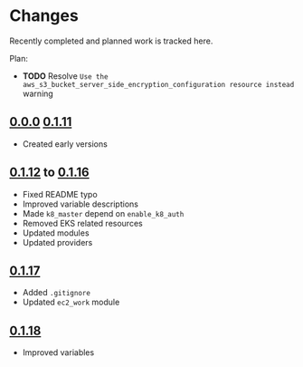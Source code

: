# Changes
Recently completed and planned work is tracked here.

Plan:
- **TODO** Resolve `Use the aws_s3_bucket_server_side_encryption_configuration
  resource instead` warning

## [0.0.0](.) [0.1.11](.)
- Created early versions

## [0.1.12](.) to [0.1.16](.)
- Fixed README typo
- Improved variable descriptions
- Made `k8_master` depend on `enable_k8_auth`
- Removed EKS related resources
- Updated modules
- Updated providers

## [0.1.17](.)
- Added `.gitignore`
- Updated `ec2_work` module

## [0.1.18](.)
- Improved variables
